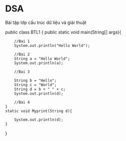# DSA
Bài tập lớp cấu trúc dữ liệu và giải thuật

public class BTL1 {
    public static void main(String[] args){
       
        //Bai 1
        System.out.println("Hello World");
       
        //Bai 2
        String a = "Hello World";
        System.out.println(a);
       
        //Bai 3

        String b = "Hello";
        String c = "World";
        String d = b + " " + c;
        System.out.println(d);
       
        //Bai 4
    }
    static void Myprint(String d){
       
        System.out.println(d);
    }
    
}
